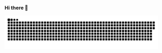 ### Hi there 👋

<picture>
  <source media="(prefers-color-scheme: light)" srcset="https://raw.githubusercontent.com/GuoKeMPF/GuoKeMPF/snake/github-snake.svg" alt="github commit" />
  <source media="(prefers-color-scheme: dark)" srcset="https://raw.githubusercontent.com/GuoKeMPF/GuoKeMPF/snake/github-snake-dark.svg?palette=github-dark" alt="github commit" />
  <img alt="github commit" src="https://raw.githubusercontent.com/GuoKeMPF/GuoKeMPF/snake/github-snake.svg" />
</picture>